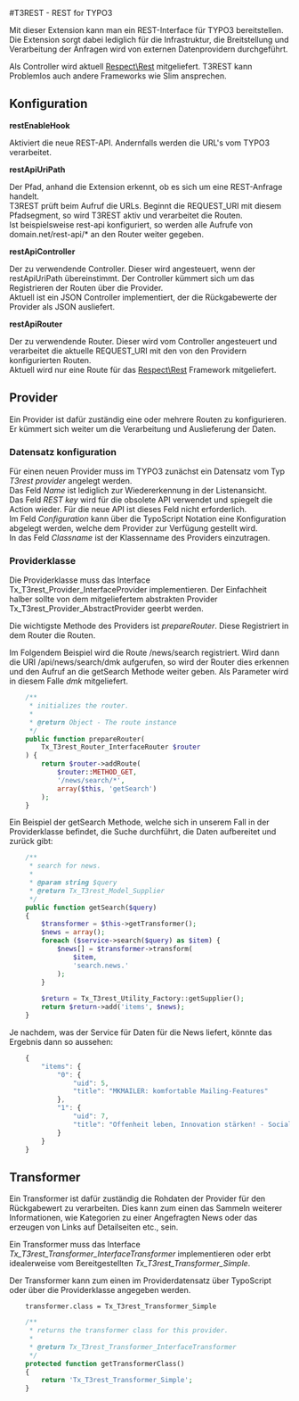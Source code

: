 #T3REST - REST for TYPO3

Mit dieser Extension kann man ein 
REST-Interface für TYPO3 bereitstellen.
Die Extension sorgt dabei lediglich für die Infrastruktur,
die Breitstellung und Verarbeitung der Anfragen
wird von externen Datenprovidern durchgeführt.

Als Controller wird aktuell [Respect\Rest](http://respect.github.io/Rest/) mitgeliefert.
T3REST kann Problemlos auch andere Frameworks wie Slim ansprechen.

## Konfiguration

**restEnableHook**

Aktiviert die neue REST-API. Andernfalls werden die URL's vom TYPO3 verarbeitet.

**restApiUriPath**

Der Pfad, anhand die Extension erkennt, ob es sich um eine REST-Anfrage handelt.  
T3REST prüft beim Aufruf die URLs. Beginnt die REQUEST_URI mit diesem Pfadsegment,
so wird T3REST aktiv und verarbeitet die Routen.  
Ist beispielsweise rest-api konfiguriert, so werden alle Aufrufe
von domain.net/rest-api/* an den Router weiter gegeben.

**restApiController**

Der zu verwendende Controller. Dieser wird angesteuert,
wenn der restApiUriPath übereinstimmt. Der Controller kümmert sich
um das Registrieren der Routen über die Provider.  
Aktuell ist ein JSON Controller implementiert,
der die Rückgabewerte der Provider als JSON ausliefert.

**restApiRouter**

Der zu verwendende Router. Dieser wird vom Controller angesteuert
und verarbeitet die aktuelle REQUEST_URI mit
den von den Providern konfigurierten Routen.  
Aktuell wird nur eine Route für
das [Respect\Rest](http://respect.github.io/Rest/) Framework mitgeliefert.


## Provider

Ein Provider ist dafür zuständig eine oder mehrere Routen zu konfigurieren.
Er kümmert sich weiter um die Verarbeitung und Auslieferung der Daten.


### Datensatz konfiguration

Für einen neuen Provider muss im TYPO3 zunächst
ein Datensatz vom Typ *T3rest provider* angelegt werden.  
Das Feld *Name* ist lediglich zur Wiedererkennung in der Listenansicht.  
Das Feld *REST key* wird für die obsolete API verwendet und spiegelt die Action wieder.
Für die neue API ist dieses Feld nicht erforderlich.  
Im Feld *Configuration* kann über die TypoScript Notation
eine Konfiguration abgelegt werden,
welche dem Provider zur Verfügung gestellt wird.  
In das Feld *Classname* ist der Klassenname des Providers einzutragen.


### Providerklasse

Die Providerklasse muss das Interface Tx_T3rest_Provider_InterfaceProvider implementieren.
Der Einfachheit halber sollte von dem mitgeliefertem abstrakten Provider Tx_T3rest_Provider_AbstractProvider geerbt werden.

Die wichtigste Methode des Providers ist *prepareRouter*.
Diese Registriert in dem Router die Routen.

Im Folgendem Beispiel wird die Route /news/search registriert.
Wird dann die URI /api/news/search/dmk aufgerufen,
so wird der Router dies erkennen und den Aufruf an die getSearch Methode weiter geben.
Als Parameter wird in diesem Falle *dmk* mitgeliefert.

```php
	/**
	 * initializes the router.
	 *
	 * @return Object - The route instance
	 */
	public function prepareRouter(
		Tx_T3rest_Router_InterfaceRouter $router
	) {
		return $router->addRoute(
			$router::METHOD_GET,
			'/news/search/*',
			array($this, 'getSearch')
		);
	}
```

Ein Beispiel der getSearch Methode,
welche sich in unserem Fall in der Providerklasse befindet,
die Suche durchführt, die Daten aufbereitet und zurück gibt:


```php
	/**
	 * search for news.
	 *
	 * @param string $query
	 * @return Tx_T3rest_Model_Supplier
	 */
	public function getSearch($query)
	{
		$transformer = $this->getTransformer();
		$news = array();
		foreach ($service->search($query) as $item) {
			$news[] = $transformer->transform(
				$item,
				'search.news.'
			);
		}
		
		$return = Tx_T3rest_Utility_Factory::getSupplier();
		return $return->add('items', $news);
	}
```

Je nachdem, was der Service für Daten für die News liefert,
könnte das Ergebnis dann so aussehen:

```javascript
	{
		"items": {
			"0": {
				"uid": 5,
				"title": "MKMAILER: komfortable Mailing-Features"
			},
			"1": {
				"uid": 7,
				"title": "Offenheit leben, Innovation stärken! - Social Collaboration mit HumHub"
			}
		}
	}
```

## Transformer

Ein Transformer ist dafür zuständig die Rohdaten der Provider
für den Rückgabewert zu verarbeiten.
Dies kann zum einen das Sammeln weiterer Informationen,
wie Kategorien zu einer Angefragten News oder
das erzeugen von Links auf Detailseiten etc., sein.

Ein Transformer muss das Interface
*Tx_T3rest_Transformer_InterfaceTransformer* implementieren oder
erbt idealerweise vom Bereitgestellten *Tx_T3rest_Transformer_Simple*. 

Der Transformer kann zum einen im Providerdatensatz
über TypoScript oder über die Providerklasse angegeben werden.

```
	transformer.class = Tx_T3rest_Transformer_Simple
```
```php
	/**
	 * returns the transformer class for this provider.
	 *
	 * @return Tx_T3rest_Transformer_InterfaceTransformer
	 */
	protected function getTransformerClass()
	{
		return 'Tx_T3rest_Transformer_Simple';
	}
```

